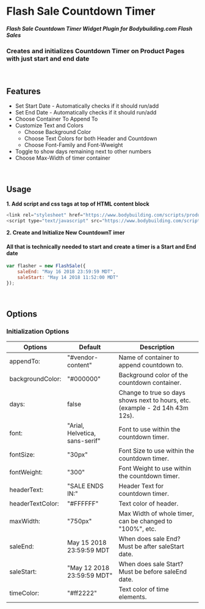 # Flash Sale Countdown Timer

##### Flash Sale Countdown Timer Widget Plugin for Bodybuilding.com Flash Sales

### Creates and initializes Countdown Timer on Product Pages with just start and end date
<br/>

## Features

* Set Start Date - Automatically checks if it should run/add
* Set End Date - Automatically checks if it should run/add
* Choose Container To Append To
* Customize Text and Colors
  * Choose Background Color
  * Choose Text Colors for both Header and Countdown
  * Choose Font-Family and Font-Wweight
* Toggle to show days remaining next to other numbers
* Choose Max-Width of timer container

<br />

## Usage
**1. Add script and css tags at top of HTML content block**

```javascript
<link rel="stylesheet" href="https://www.bodybuilding.com/scripts/productPages.css" />
<script type="text/javascript" src="https://www.bodybuilding.com/scripts/productPages.js"></script>
```

**2. Create and Initialize New CountdownT imer**

#### All that is technically needed to start and create a timer is a Start and End date
```javascript
var flasher = new FlashSale({
    saleEnd: "May 16 2018 23:59:59 MDT",
    saleStart: "May 14 2018 11:52:00 MDT"
});
```

<br />

## Options


### Initialization Options

Options | Default | Description
------------ | ------------- | -------------
appendTo: | "#vendor-content" | Name of container to append countdown to.
backgroundColor: | "#000000" | Background color of the countdown container.
days: | false | Change to true so days shows next to hours, etc. (example - 2d 14h 43m 12s).
font: | "Arial, Helvetica, sans-serif" | Font to use within the countdown timer.
fontSize: | "30px" | Font Size to use within the countdown timer.
fontWeight: | "300" | Font Weight to use within the countdown timer.
headerText: | "SALE ENDS IN:" | Header Text for countdown timer.
headerTextColor: | "#FFFFFF" | Text color of header.
maxWidth: | "750px" | Max Width of whole timer, can be changed to "100%", etc.
saleEnd: | May 15 2018 23:59:59 MDT | When does sale End? Must be after saleStart date.
saleStart: | "May 12 2018 23:59:59 MDT" | When does sale Start? Must be before saleEnd date.
timeColor: | "#ff2222" | Text color of time elements.
